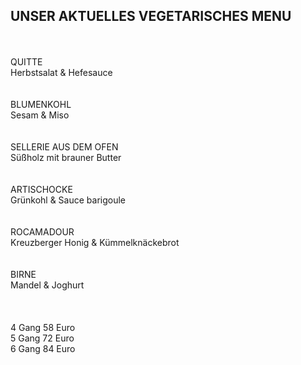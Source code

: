 ## UNSER AKTUELLES VEGETARISCHES MENU
<br>
<br>
QUITTE<br>
Herbstsalat & Hefesauce<br>
<br>
<br>
BLUMENKOHL<br>
Sesam & Miso<br>
<br>
<br>
SELLERIE AUS DEM OFEN<br>
Süßholz mit brauner Butter<br>
<br>
<br>
ARTISCHOCKE<br>
Grünkohl & Sauce barigoule<br>
<br>
<br>
ROCAMADOUR<br>
Kreuzberger Honig & Kümmelknäckebrot<br>
<br>
<br>
BIRNE<br>
Mandel & Joghurt

<br>
<br>
<br>
<br>
4 Gang 58 Euro<br>
5 Gang 72 Euro<br>
6 Gang 84 Euro<br>

